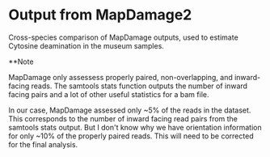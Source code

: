 # Output from MapDamage2

Cross-species comparison of MapDamage outputs, used to estimate Cytosine deamination in the museum samples. 


**Note

MapDamage only assessess properly paired, non-overlapping, and inward-facing reads. The samtools stats function outputs the number of inward facing pairs and a lot of other useful statistics for a bam file. 

In our case, MapDamage assessed only ~5% of the reads in the dataset. This corresponds to the number of inward facing read pairs from the samtools stats output.
But I don't know why we have orientation information for only ~10% of the properly paired reads. This will need to be corrected for the final analysis. 


